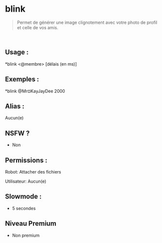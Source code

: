 # blink

> Permet de générer une image clignotement avec votre photo de profil et celle de vos amis.

<br>

## Usage :

*blink <@membre>  [délais (en ms)]

## Exemples :

*blink @Mr¤KayJayDee 2000

## Alias :

Aucun(e)

## NSFW ?

- Non

## Permissions :

Robot: Attacher des fichiers
<br>

Utilisateur: Aucun(e)

## Slowmode :

- 5 secondes

## Niveau Premium

- Non premium